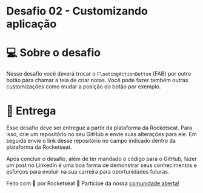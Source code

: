 # Desafio 02 - Customizando aplicação

# 💻 Sobre o desafio

Nesse desafio você deverá trocar o `FloatingActionButton` (FAB) por outro botão para chamar a tela de criar notas. Você pode fazer também outras customizações como mudar a posição do botão por exemplo.

# 📅 Entrega

Esse desafio deve ser entregue a partir da plataforma da Rocketseat. 
Para isso, crie um repositório no seu GitHub e envie suas alterações para ele. Em seguida envie o link desse repositório no campo indicado dentro da plataforma da Rocketseat. 

Após concluir o desafio, além de ter mandado o código para o GitHub, fazer um post no LinkedIn é uma boa forma de demonstrar seus conhecimentos e esforços para evoluir na sua carreira para oportunidades futuras.

Feito com 💜 por Rocketseat 👋 Participe da nossa [comunidade aberta!](https://discord.gg/pUU3CG4Z)
